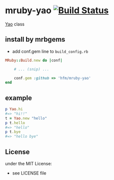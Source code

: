 # mruby-yao   [![Build Status](https://travis-ci.org/hfm/mruby-yao.svg?branch=master)](https://travis-ci.org/hfm/mruby-yao)

[Yao](https://github.com/yaocloud) class

## install by mrbgems
- add conf.gem line to `build_config.rb`

```ruby
MRuby::Build.new do |conf|

    # ... (snip) ...

    conf.gem :github => 'hfm/mruby-yao'
end
```
## example
```ruby
p Yao.hi
#=> "hi!!"
t = Yao.new "hello"
p t.hello
#=> "hello"
p t.bye
#=> "hello bye"
```

## License
under the MIT License:
- see LICENSE file
